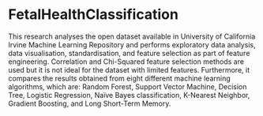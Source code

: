 # FetalHealthClassification

This research analyses the open dataset available in University of California Irvine Machine Learning 
Repository and performs exploratory data analysis, data visualisation, standardisation, and feature selection as part 
of feature engineering. 
Correlation and Chi-Squared feature selection methods are used but it is not ideal for the dataset 
with limited features. 
Furthermore, it compares the results obtained from eight different machine learning algorithms, which are: 
Random Forest, Support Vector Machine, Decision Tree, Logistic Regression, Naïve Bayes classification, 
K-Nearest Neighbor, Gradient Boosting, and Long Short-Term Memory.
